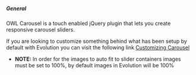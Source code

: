 ##### General
OWL Carousel is a touch enabled jQuery plugin that lets you create responsive carousel sliders.

If you are looking to customize something behind what has been setup by default with Evolution you can visit the following link [Customizing Carousel](http://owlgraphic.com/owlcarousel/#customizing)

* **NOTE:** In order for the images to auto fit to slider containers images must be set to 100%, by default images in Evolution will be 100%